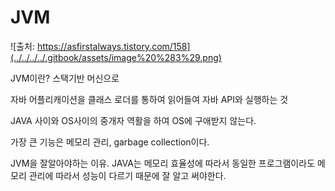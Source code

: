# JVM

![&#xCD9C;&#xCC98;: https://asfirstalways.tistory.com/158](../../../../.gitbook/assets/image%20%283%29.png)

JVM이란? 스택기반 머신으로 

자바 어플리캐이션을 클래스 로더를 통하여 읽어들여 자바 API와 실행하는 것

JAVA 사이와 OS사이의 중개자 역활을 하여 OS에 구애받지 않는다.

가장 큰 기능은 메모리 관리, garbage collection이다.

JVM을 잘알아야하는 이유. JAVA는 메모리 효율성에 따라서 동일한 프로그램이라도 메모리 관리에 따라서 성능이 다르기 때문에 잘 알고 써야한다.



